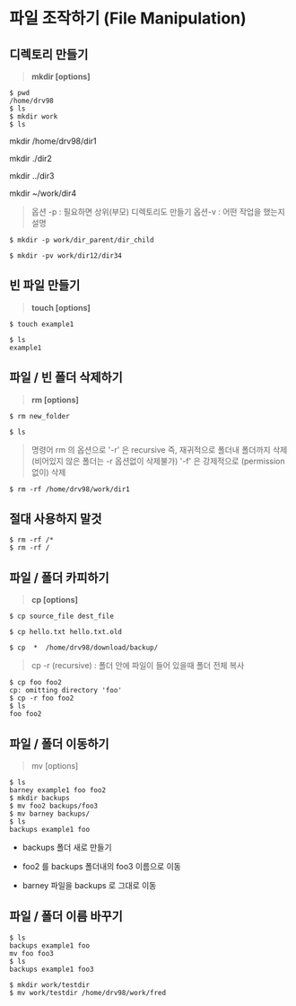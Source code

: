 # 파일 조작하기 (**File Manipulation**)

## **디렉토리 만들기**

> **mkdir [options] <Directory>**

```
$ pwd
/home/drv98
$ ls
$ mkdir work
$ ls
```

mkdir /home/drv98/dir1

mkdir ./dir2

mkdir ../dir3

mkdir ~/work/dir4

> 옵션 -p : 필요하면 상위(부모) 디렉토리도 만들기
옵션-v : 어떤 작업을 했는지 설명
> 
```
$ mkdir -p work/dir_parent/dir_child

$ mkdir -pv work/dir12/dir34
  ```


## **빈 파일 만들기**

> **touch [options] <filename>**
> 
```
$ touch example1 

$ ls
example1
```
## **파일 / 빈 폴더 삭제하기**

> **rm [options] <file>**
> 
```
$ rm new_folder 

$ ls
```
> 명령어 rm 의 옵션으로 '-r' 은 recursive 즉, 재귀적으로 폴더내 폴더까지 삭제
(비어있지 않은 폴더는 -r 옵션없이 삭제불가)
'-f' 은 강제적으로 (permission 없이) 삭제
> 
```
$ rm -rf /home/drv98/work/dir1
```
## **절대 사용하지 말것**
```
$ rm -rf /* 
$ rm -rf /
```
## **파일 / 폴더 카피하기**

> **cp [options] <source> <destination>**
> 
```
$ cp source_file dest_file
```
```  
$ cp hello.txt hello.txt.old
```
```
$ cp  *  /home/drv98/download/backup/
```
> cp -r (recursive) : 폴더 안에 파일이 들어 있을때 폴더 전체 복사
> 
```
$ cp foo foo2
cp: omitting directory 'foo'
$ cp -r foo foo2
$ ls
foo foo2
```
## **파일 / 폴더 이동하기**

> mv [options] <source> <destination>
> 
```
$ ls
barney example1 foo foo2
$ mkdir backups
$ mv foo2 backups/foo3
$ mv barney backups/
$ ls
backups example1 foo
```
- backups 폴더 새로 만들기

- foo2 를 backups 폴더내의  foo3 이름으로 이동

- barney 파일을  backups 로 그대로 이동

## **파일 / 폴더 이름 바꾸기**
```
$ ls
backups example1 foo
mv foo foo3
$ ls
backups example1 foo3

$ mkdir work/testdir
$ mv work/testdir /home/drv98/work/fred
```

